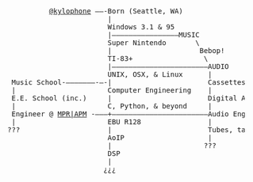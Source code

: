 <pre>
             <a href="https://www.twitter.com/kylophone">@kylophone</a> ——-Born (Seattle, WA)
                           |
                           Windows 3.1 & 95
                           |————————————————MUSIC
                           Super Nintendo       \	
                           |                     Bebop!
                           TI-83+                 \
                           |———————————————————————AUDIO
                           UNIX, OSX, & Linux      |
    Music School-———————-—-|                       Cassettes, Minidiscs
    |                      Computer Engineering    |
    E.E. School (inc.)     |                       Digital Audio, DAWs
    |                      C, Python, & beyond     |
    Engineer @ <a href = "https://www.google.com/maps/place/Minnesota+Public+Radio/@44.948921,-93.095848,3a,75y,91.17h,109.08t/data=!3m4!1e1!3m2!1sA6F6zyG070zR_3N83yh4Kw!2e0!4m2!3m1!1s0x87f7d5528ec8a0b9:0x27afa5dc5d22eecf!6m1!1e1">MPR|APM</a> -———+———————————————————————Audio Engineer @ <a href = "https://www.google.com/maps/@44.970199,-93.240717,3a,75y,302.55h,101.62t/data=!3m4!1e1!3m2!1srw_ZHnFzkUdgp6EVKNDGiw!2e0!6m1!1e1">TMCH</a>
    |                      EBU R128                |
   ???                     |                       Tubes, tape, & synthesizers
                           AoIP                    |    
                           |                      ???
                           DSP
                           | 
                          ¿¿¿
</pre>
